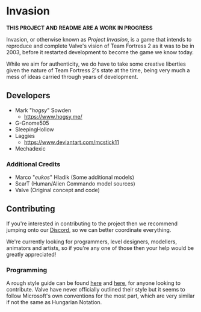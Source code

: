 # Invasion

**THIS PROJECT AND README ARE A WORK IN PROGRESS**

Invasion, or otherwise known as _Project Invasion_, is a game that intends to reproduce and complete Valve's vision of Team Fortress 2 as it was to be in 2003, before it restarted development to become the game we know today.

While we aim for authenticity, we do have to take some creative liberties given the nature of Team Fortress 2's state at the time, being very much a mess of ideas carried through years of development.

## Developers
- Mark "_hogsy_" Sowden
	+ https://www.hogsy.me/
- G-Gnome505
- SleepingHollow
- Laggies
	+ https://www.deviantart.com/mcstick11
- Mechadexic

### Additional Credits
- Marco "_eukos_" Hladik (Some additional models)
- ScarT (Human/Alien Commando model sources)
- Valve (Original concept and code)

## Contributing

If you're interested in contributing to the project then we recommend jumping onto our [Discord](https://discord.gg/EdmwgVk), so we can better coordinate everything.

We're currently looking for programmers, level designers, modellers, animators and artists, so if you're any one of those then your help would be greatly appreciated!

### Programming

A rough style guide can be found [here](https://docs.microsoft.com/en-us/windows/win32/stg/coding-style-conventions) and [here](http://web.mst.edu/~cpp/common/hungarian.html), for anyone looking
to contribute. Valve have never officially outlined their style but it seems to follow Microsoft's own conventions for the most part, which are very similar if not the same as Hungarian Notation.
